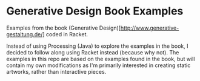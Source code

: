 Generative Design Book Examples
===============================

Examples from the book (Generative Design)[http://www.generative-gestaltung.de/]
coded in Racket. 

Instead of using Processing (Java) to explore the examples in the book, I decided to follow along using Racket instead
(because why not). The examples in this repo are based on the examples found in
the book, but will contain my own modifications as I'm primarily interested in
creating static artworks, rather than interactive pieces.

